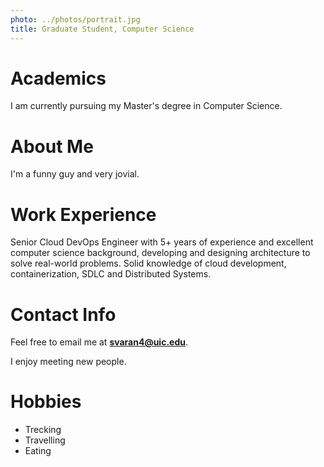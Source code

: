 ```yaml
---
photo: ../photos/portrait.jpg
title: Graduate Student, Computer Science
---
```


# Academics

I am currently pursuing my Master's degree in Computer Science.

# About Me

I'm a funny guy and very jovial.

# Work Experience

Senior Cloud DevOps Engineer with 5+ years of experience and excellent computer science background, developing and designing architecture to solve real-world problems. Solid knowledge of cloud development, containerization, SDLC and Distributed Systems.

# Contact Info
<a name="contact"></a>

Feel free to email me at **svaran4@uic.edu**.

I enjoy meeting new people.

# Hobbies

* Trecking
* Travelling
* Eating

